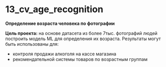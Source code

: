 # 13_cv_age_recognition
**Определение возраста человека по фотографии**

**Цель проекта:** на основе датасета из более 7тыс. фотографий людей построить модель ML для определения их возраста. Результаты могут быть использованы для:
  - контроля продажи алкоголя на кассе магазина
  - рекомендательной системы товаров по возрастным группам
